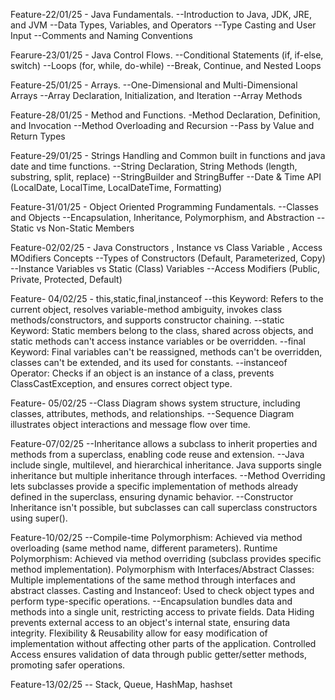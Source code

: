 Feature-22/01/25 - Java Fundamentals.
--Introduction to Java, JDK, JRE, and JVM
--Data Types, Variables, and Operators
--Type Casting and User Input
--Comments and Naming Conventions

Fearure-23/01/25 - Java Control Flows.
--Conditional Statements (if, if-else, switch)
--Loops (for, while, do-while)
--Break, Continue, and Nested Loops

Feature-25/01/25 - Arrays.
--One-Dimensional and Multi-Dimensional Arrays
--Array Declaration, Initialization, and Iteration
--Array Methods 

Feature-28/01/25 - Method and Functions.
-Method Declaration, Definition, and Invocation
--Method Overloading and Recursion
--Pass by Value and Return Types

Feature-29/01/25 - Strings Handling and Common built in functions and java date and time functions.
--String Declaration, String Methods (length, substring, split, replace)
--StringBuilder and StringBuffer
--Date & Time API (LocalDate, LocalTime, LocalDateTime, Formatting)

Feature-31/01/25 - Object Oriented Programming Fundamentals.
--Classes and Objects
--Encapsulation, Inheritance, Polymorphism, and Abstraction
--Static vs Non-Static Members

Feature-02/02/25  - Java Constructors , Instance vs Class Variable , Access MOdifiers Concepts
--Types of Constructors (Default, Parameterized, Copy)
--Instance Variables vs Static (Class) Variables
--Access Modifiers (Public, Private, Protected, Default)

Feature- 04/02/25 - this,static,final,instanceof 
--this Keyword: Refers to the current object, resolves variable-method ambiguity, invokes class methods/constructors, and supports constructor chaining.
--static Keyword: Static members belong to the class, shared across objects, and static methods can't access instance variables or be overridden.
--final Keyword: Final variables can't be reassigned, methods can't be overridden, classes can't be extended, and its used for constants.
--instanceof Operator: Checks if an object is an instance of a class, prevents ClassCastException, and ensures correct object type. 

Feature- 05/02/25
--Class Diagram shows system structure, including classes, attributes, methods, and relationships.
--Sequence Diagram illustrates object interactions and message flow over time.

Feature-07/02/25
--Inheritance allows a subclass to inherit properties and methods from a superclass, enabling code reuse and extension.
--Java include single, multilevel, and hierarchical inheritance. Java supports single inheritance but multiple inheritance through interfaces.
--Method Overriding lets subclasses provide a specific implementation of methods already defined in the superclass, ensuring dynamic behavior.
--Constructor Inheritance isn't possible, but subclasses can call superclass constructors using super().

Feature-10/02/25
--Compile-time Polymorphism: Achieved via method overloading (same method name, different parameters).
Runtime Polymorphism: Achieved via method overriding (subclass provides specific method implementation).
Polymorphism with Interfaces/Abstract Classes: Multiple implementations of the same method through interfaces and abstract classes.
Casting and Instanceof: Used to check object types and perform type-specific operations.
--Encapsulation bundles data and methods into a single unit, restricting access to private fields.
Data Hiding prevents external access to an object's internal state, ensuring data integrity.
Flexibility & Reusability allow for easy modification of implementation without affecting other parts of the application.
Controlled Access ensures validation of data through public getter/setter methods, promoting safer operations.

Feature-13/02/25
-- Stack, Queue, HashMap, hashset

